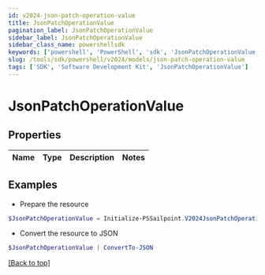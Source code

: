 ```yaml
---
id: v2024-json-patch-operation-value
title: JsonPatchOperationValue
pagination_label: JsonPatchOperationValue
sidebar_label: JsonPatchOperationValue
sidebar_class_name: powershellsdk
keywords: ['powershell', 'PowerShell', 'sdk', 'JsonPatchOperationValue'] 
slug: /tools/sdk/powershell/v2024/models/json-patch-operation-value
tags: ['SDK', 'Software Development Kit', 'JsonPatchOperationValue']
---
```



# JsonPatchOperationValue

## Properties

Name | Type | Description | Notes
------------ | ------------- | ------------- | -------------

## Examples

- Prepare the resource
```powershell
$JsonPatchOperationValue = Initialize-PSSailpoint.V2024JsonPatchOperationValue 
```

- Convert the resource to JSON
```powershell
$JsonPatchOperationValue | ConvertTo-JSON
```


[[Back to top]](#) 

